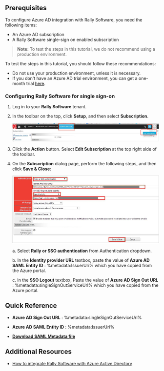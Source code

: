 ## Prerequisites

To configure Azure AD integration with Rally Software, you need the following items:

- An Azure AD subscription
- A Rally Software single-sign on enabled subscription

> **Note:**
> To test the steps in this tutorial, we do not recommend using a production environment.

To test the steps in this tutorial, you should follow these recommendations:

- Do not use your production environment, unless it is necessary.
- If you don't have an Azure AD trial environment, you can get a one-month trial [here](https://azure.microsoft.com/pricing/free-trial/).

### Configuring Rally Software for single sign-on

1. Log in to your **Rally Software** tenant.

2. In the toolbar on the top, click **Setup**, and then select **Subscription**.
   
    ![Subscription](./media/ic769531.png "Subscription")

3. Click the **Action** button. Select **Edit Subscription** at the top right side of the toolbar.

4. On the **Subscription** dialog page, perform the following steps, and then click **Save & Close**:
   
    ![Authentication](./media/ic769542.png "Authentication")
   
    a. Select **Rally or SSO authentication** from Authentication dropdown.

    b. In the **Identity provider URL** textbox, paste the value of **Azure AD SAML Entity ID** : %metadata:IssuerUri% which you have copied from the Azure portal.

    c. In the **SSO Logout** textbox, Paste the value of **Azure AD Sign Out URL** : %metadata:singleSignOutServiceUrl% which you have copied from the Azure portal.


## Quick Reference

* **Azure AD Sign Out URL** : %metadata:singleSignOutServiceUrl%

* **Azure AD SAML Entity ID** : %metadata:IssuerUri%

* **[Download SAML Metadata file](%metadata:metadataDownloadUrl%)**


## Additional Resources

* [How to integrate Rally Software with Azure Active Directory](https://docs.microsoft.com/azure/active-directory/active-directory-saas-rally-software-tutorial)
